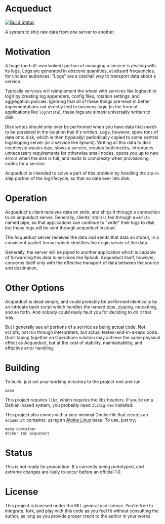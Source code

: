 Acqueduct
==
[![Build Status](https://travis-ci.org/Knetic/acqueduct.svg?branch=master)](https://travis-ci.org/Knetic/acqueduct)

A system to ship raw data from one server to another.

Motivation
==

A huge (and oft-overlooked) portion of managing a service is dealing with its logs. Logs are generated in obscene quantities, at absurd frequencies, for unclear audiences. "Logs" are a catchall way to transport data about a service.

Typically services will reimplement the wheel with services like logback or log4 by creating log appenders, config files, rotation settings, and aggregation policies. Ignoring that all of these things pre-exist in better implementations not directly tied to business logic (in the form of applications like `logrotate`), these logs are almost universally written to disk.

Disk writes should only ever be performed when you have data that _needs_ to be persisted in the location that it's written. Logs, however, spew tons of data onto disk, which is then (typically) periodically copied to some central logshipping server (or a service like Splunk). Writing all this data to disk needlessly wastes iops, slows a service, creates bottlenecks, introduces unnecessary requirements for otherwise small nodes, opens you up to new errors when the disk is full, and leads to complexity when provisioning nodes for a service.

Acqueduct is intended to solve a part of this problem by handling the zip-n-ship portion of the log lifecycle, so that no data ever hits disk.

Operation
==

Acqueduct's client receives data on stdin, and ships it through a connection to an acqueduct server. Generally, clients' stdin is fed through a `mkfifo` named pipe, so that applications can continue to "write" their logs to disk, but those logs will be sent through acqueduct instead.

The Acqueduct server receives the data and sends that data on stdout, in a consistent packet format which identifies the origin server of the data.

Generally, the server will be piped to another application which is capable of forwarding this data to services like Splunk. Acqueduct itself, however, concerns itself only with the effective transport of data between the source and destination.

Other Options
==

Acqueduct is dead simple, and could probably be performed identically by an intricate bash script which handles the named pipe, zipping, netcatting, and so forth. And nobody could really fault you for deciding to do it that way.

But I generally see all portions of a service as being actual code. Not scripts, not run through interpreters, but actual tested-and-in-a-repo code. Duct-taping together an Operations solution may achieve the same physical effect as Acqueduct, but at the cost of stability, maintainability, and effective error handling.

Building
==

To build, just set your working directory to the project root and run

    make

This project requires `libz`, which requires the libz headers. If you're on a Debian-based system, you probably need `zlib1g-dev` installed.

This project also comes with a _very_ minimal Dockerfile that creates an `acqueduct` container, using an [Alpine Linux](http://www.alpinelinux.org/) base. To use, just try;

    make container
    docker run acqueduct

Status
==

This is not ready for production. It's currently being prototyped, and extreme changes are likely to occur before an official 1.0.

License
==

This project is licensed under the MIT general use license. You're free to integrate, fork, and play with this code as you feel fit without consulting the author, as long as you provide proper credit to the author in your works.
